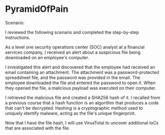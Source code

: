 # PyramidOfPain
Scenario:


I reviewed the following scenario and completed the step-by-step instructions.

As a level one security operations center (SOC) analyst at a financial services company, I received an alert about a suspicious file being downloaded on an employee's computer.

I investigated this alert and discovered that the employee had received an email containing an attachment. The attachment was a password-protected spreadsheet file, and the password was provided in the email. The employee downloaded the file and entered the password to open it. When they opened the file, a malicious payload was executed on their computer.

I retrieved the malicious file and created a SHA256 hash of it. I recalled from a previous course that a hash function is an algorithm that produces a code that can't be decrypted. Hashing is a cryptographic method used to uniquely identify malware, acting as the file's unique fingerprint.

Now that I have the file hash, I will use VirusTotal to uncover additional IoCs that are associated with the file.
